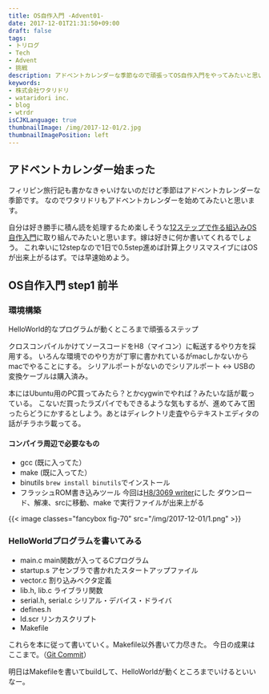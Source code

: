 ```yaml
---
title: OS自作入門 -Advent01-
date: 2017-12-01T21:31:50+09:00
draft: false
tags:
- トリログ
- Tech
- Advent
- 挑戦
description: アドベントカレンダーな季節なので頑張ってOS自作入門をやってみたいと思います。全12ステップのうち0.5進めます。
keywords:
- 株式会社ワタリドリ
- wataridori inc.
- blog
- wtrdr
isCJKLanguage: true
thumbnailImage: /img/2017-12-01/2.jpg
thumbnailImagePosition: left
---
```


## アドベントカレンダー始まった
フィリピン旅行記も書かなきゃいけないのだけど季節はアドベントカレンダーな季節です。
なのでワタリドリもアドベントカレンダーを始めてみたいと思います。

自分は好き勝手に積ん読を処理するため楽しそうな[12ステップで作る組込みOS自作入門](http://amzn.asia/8TcTlNg)に取り組んでみたいと思います。嫁は好きに何か書いてくれるでしょう。
これ幸いに12stepなので1日で0.5step進めば計算上クリスマスイブにはOSが出来上がるはず。では早速始めよう。

## OS自作入門 step1 前半
### 環境構築

HelloWorld的なプログラムが動くところまで頑張るステップ

クロスコンパイルかけてソースコードをH8（マイコン）に転送するやり方を採用する。
いろんな環境でのやり方が丁寧に書かれているがmacしかないからmacでやることにする。
シリアルポートがないのでシリアルポート <-> USBの変換ケーブルは購入済み。

本にはUbuntu用のPC買ってみたら？とかcygwinでやれば？みたいな話が載っている。
こないだ買ったラズパイでもできるような気もするが、進めてみて困ったらどうにかするとしよう。あとはディレクトリ走査やらテキストエディタの話がチラホラ載ってる。

#### コンパイラ周辺で必要なもの

- gcc (既に入ってた）
- make (既に入ってた）
- binutils
  `brew install binutils`でインストール
- フラッシュROM書き込みツール
  今回は[H8/3069 writer](https://ja.osdn.net/projects/kz-h8write/releases/)にした
  ダウンロード、解凍、srcに移動、make
  で実行ファイルが出来上がる


{{< image classes="fancybox fig-70" src="/img/2017-12-01/1.png" >}}

### HelloWorldプログラムを書いてみる

- main.c
  main関数が入ってるCプログラム
- startup.s
  アセンブラで書かれたスタートアップファイル
- vector.c
  割り込みベクタ定義
- lib.h, lib.c
  ライブラリ関数
- serial.h, serial.c
  シリアル・デバイス・ドライバ
- defines.h
- ld.scr
  リンカスクリプト
- Makefile

これらを本に従って書いていく。Makefile以外書いて力尽きた。
今日の成果はここまで。（[Git Commit](https://github.com/wtrdr/os-advent2017/commit/cbbe4269791f5723a2b75bb343156d8aeaf3017c)）

明日はMakefileを書いてbuildして、HelloWorldが動くところまでいけるといいなー。
